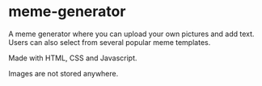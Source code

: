 # meme-generator

A meme generator where you can upload your own pictures and add text. 
Users can also select from several popular meme templates.

Made with HTML, CSS and Javascript.

Images are not stored anywhere.
<br>


